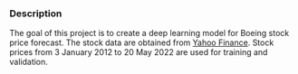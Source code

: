 ### Description

The goal of this project is to create a deep learning model for Boeing stock price forecast. The stock data are obtained from [Yahoo Finance](https://finance.yahoo.com/quote/BA/history?period1=1325376000&period2=1653091200&interval=1d&filter=history&frequency=1d&includeAdjustedClose=true). Stock prices from 3 January 2012 to 20 May 2022 are used for training and validation. 